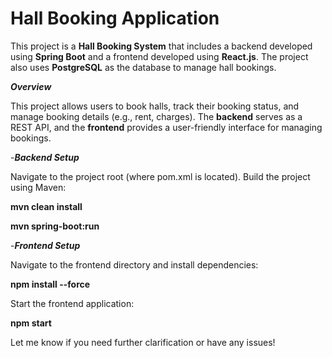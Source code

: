 # Hall Booking Application

This project is a **Hall Booking System** that includes a backend developed using **Spring Boot** and a frontend developed using **React.js**. The project also uses **PostgreSQL** as the database to manage hall bookings.

***Overview***

This project allows users to book halls, track their booking status, and manage booking details (e.g., rent, charges). The **backend** serves as a REST API, and the **frontend** provides a user-friendly interface for managing bookings.


-***Backend Setup***

Navigate to the project root (where pom.xml is located).
Build the project using Maven:

**mvn clean install**

**mvn spring-boot:run**


-***Frontend Setup***

Navigate to the frontend directory and install dependencies:

**npm install --force**

Start the frontend application:

**npm start**


Let me know if you need further clarification or have any issues!
